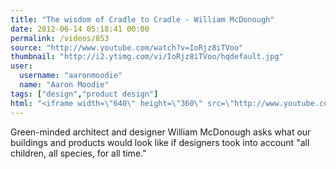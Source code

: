 ```yaml
---
title: "The wisdom of Cradle to Cradle - William McDonough"
date: 2012-06-14 05:18:41 00:00
permalink: /videos/853
source: "http://www.youtube.com/watch?v=IoRjz8iTVoo"
thumbnail: "http://i2.ytimg.com/vi/IoRjz8iTVoo/hqdefault.jpg"
user:
  username: "aaronmoodie"
  name: "Aaron Moodie"
tags: ["design","product design"]
html: "<iframe width=\"640\" height=\"360\" src=\"http://www.youtube.com/embed/IoRjz8iTVoo?wmode=transparent&fs=1&feature=oembed\" frameborder=\"0\" allowfullscreen></iframe>"
---
```


Green-minded architect and designer William McDonough asks what our buildings and products would look like if designers took into account "all children, all species, for all time."